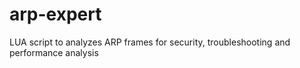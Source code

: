 # arp-expert
LUA script to analyzes ARP frames for security, troubleshooting and performance analysis

